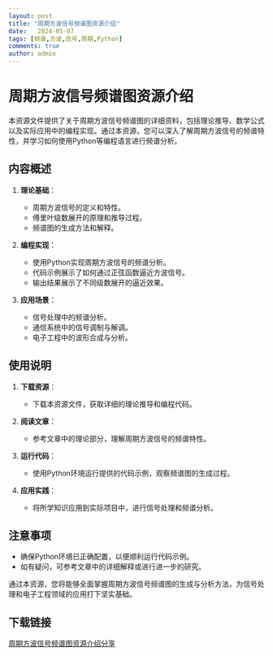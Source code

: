 ```yaml
---
layout: post
title: "周期方波信号频谱图资源介绍"
date:   2024-05-07
tags: [频谱,方波,信号,周期,Python]
comments: true
author: admin
---
```

# 周期方波信号频谱图资源介绍

本资源文件提供了关于周期方波信号频谱图的详细资料，包括理论推导、数学公式以及实际应用中的编程实现。通过本资源，您可以深入了解周期方波信号的频谱特性，并学习如何使用Python等编程语言进行频谱分析。

## 内容概述

1. **理论基础**：
   - 周期方波信号的定义和特性。
   - 傅里叶级数展开的原理和推导过程。
   - 频谱图的生成方法和解释。

2. **编程实现**：
   - 使用Python实现周期方波信号的频谱分析。
   - 代码示例展示了如何通过正弦函数逼近方波信号。
   - 输出结果展示了不同级数展开的逼近效果。

3. **应用场景**：
   - 信号处理中的频谱分析。
   - 通信系统中的信号调制与解调。
   - 电子工程中的波形合成与分析。

## 使用说明

1. **下载资源**：
   - 下载本资源文件，获取详细的理论推导和编程代码。

2. **阅读文章**：
   - 参考文章中的理论部分，理解周期方波信号的频谱特性。

3. **运行代码**：
   - 使用Python环境运行提供的代码示例，观察频谱图的生成过程。

4. **应用实践**：
   - 将所学知识应用到实际项目中，进行信号处理和频谱分析。

## 注意事项

- 确保Python环境已正确配置，以便顺利运行代码示例。
- 如有疑问，可参考文章中的详细解释或进行进一步的研究。

通过本资源，您将能够全面掌握周期方波信号频谱图的生成与分析方法，为信号处理和电子工程领域的应用打下坚实基础。

## 下载链接

[周期方波信号频谱图资源介绍分享](https://pan.quark.cn/s/cec8a78f8553)